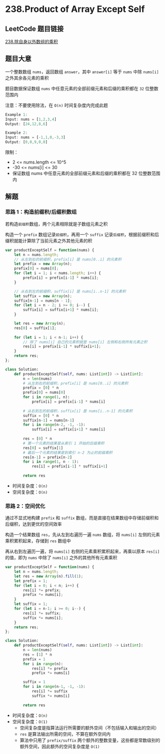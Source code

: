 # 238.Product of Array Except Self

## LeetCode 题目链接

[238.除自身以外数组的乘积](https://leetcode.cn/problems/product-of-array-except-self/)

## 题目大意

一个整数数组 `nums`，返回数组 `answer`，其中 `answer[i]` 等于 `nums` 中除 `nums[i]` 之外其余各元素的乘积 

题目数据保证数组 `nums` 中任意元素的全部前缀元素和后缀的乘积都在 `32` 位整数范围内

注意：不要使用除法，在 `O(n)` 时间复杂度内完成此题

```js
Example 1:
Input: nums = [1,2,3,4]
Output: [24,12,8,6]

Example 2:
Input: nums = [-1,1,0,-3,3]
Output: [0,0,9,0,0]
```

限制：
- 2 <= nums.length <= 10^5
- -30 <= nums[i] <= 30
- 保证数组 nums 中任意元素的全部前缀元素和后缀的乘积都在  32 位整数范围内

## 解题

### 思路 1：构造前缀积/后缀积数组

若构造`前缀积`数组，两个元素相除就是子数组元素之积

构造一个 `prefix` 数组记录`前缀积`，再用一个 `suffix` 记录`后缀积`，根据前缀积和后缀积就能计算除了当前元素之外其他元素的积

```js
var productExceptSelf = function(nums) {
    let n = nums.length;
    // 从左到右的前缀积，prefix[i] 是 nums[0..i] 的元素积
    let prefix = new Array(n);
    prefix[0] = nums[0];
    for (let i = 1; i < nums.length; i++) {
        prefix[i] = prefix[i-1] * nums[i];
    }

    // 从右到左的前缀积，suffix[i] 是 nums[i..n-1] 的元素积
    let suffix = new Array(n);
    suffix[n-1] = nums[n - 1];
    for (let i = n - 2; i >= 0; i--) {
        suffix[i] = suffix[i+1] * nums[i];
    }

    let res = new Array(n);
    res[0] = suffix[1];
    
    for (let i = 1; i < n-1; i++) {
        // 除了 nums[i] 自己的元素积就是 nums[i] 左侧和右侧所有元素之积
        res[i] = prefix[i-1] * suffix[i+1];
    }
    return res;
};
```
```python
class Solution:
    def productExceptSelf(self, nums: List[int]) -> List[int]:
        n = len(nums)
        # 从左到右的前缀积，prefix[i] 是 nums[0..i] 的元素积
        prefix = [0] * n
        prefix[0] = nums[0]
        for i in range(1, n):
            prefix[i] = prefix[i-1] * nums[i]
        
        # 从右到左的前缀积，suffix[i] 是 nums[i..n-1] 的元素积
        suffix = [0] * n
        suffix[n-1] = nums[n-1]
        for i in range(n-2, -1, -1):
            suffix[i] = suffix[i+1] * nums[i]
        
        res = [0] * n
        # 第一个元素的结果是从索引 1 开始的后缀乘积
        res[0] = suffix[1]
        # 最后一个元素的结果是到索引 n-2 为止的前缀乘积
        res[n-1] = prefix[n-2]
        for i in range(1, n - 1):
            res[i] = prefix[i-1] * suffix[i+1]
        
        return res
```

- 时间复杂度：`O(n)`
- 空间复杂度：`O(n)`

### 思路 2：空间优化

通过不显式地构建 `prefix` 和 `suffix` 数组，而是直接在结果数组中存储前缀积和后缀积，达到更优的空间效率

构造一个结果数组 `res`，先从左到右遍历一遍 `nums` 数组，将 `nums[i]` 左侧的元素乘积累积起来，存储到 `res` 数组中

再从右到左遍历一遍，将 `nums[i]` 右侧的元素乘积累积起来，再乘以原本 `res[i]` 的值，即为 `nums` 中除了 `nums[i]` 之外的其他所有元素乘积

```js
var productExceptSelf = function(nums) {
    let n = nums.length;
    let res = new Array(n).fill(1);
    let prefix = 1;
    for (let i = 0; i < n; i++) {
        res[i] *= prefix;
        prefix *= nums[i];
    }
    let suffix = 1;
    for (let i = n-1; i >= 0; i--) {
        res[i] *= suffix;
        suffix *= nums[i];
    }
    return res;
};
```
```python
class Solution:
    def productExceptSelf(self, nums: List[int]) -> List[int]:
        n = len(nums)
        res = [1] * n
        prefix = 1
        for i in range(n):
            res[i] *= prefix
            prefix *= nums[i]

        suffix = 1
        for i in range(n-1, -1, -1):
            res[i] *= suffix
            suffix *= nums[i]
        
        return res
```

- 时间复杂度：`O(n)`
- 空间复杂度：`O(1)`
  - 空间复杂度是指算法运行所需要的额外空间（不包括输入和输出的空间）
  - `res` 是算法输出所需的空间，不算在额外空间内
  - 算法中只用了 `prefix/suffix` 两个额外的整数变量，这些都是常数级别的额外空间，因此额外的空间复杂度是 `O(1)`
